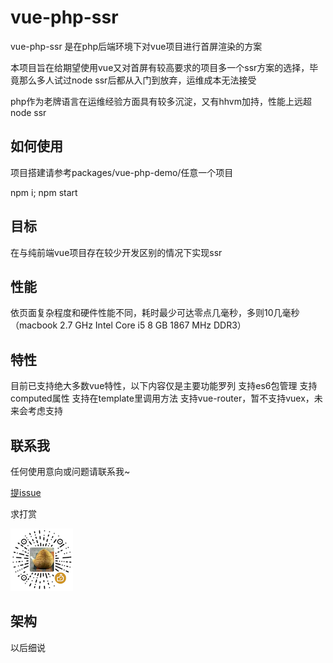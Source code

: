 # vue-php-ssr

vue-php-ssr 是在php后端环境下对vue项目进行首屏渲染的方案

本项目旨在给期望使用vue又对首屏有较高要求的项目多一个ssr方案的选择，毕竟那么多人试过node ssr后都从入门到放弃，运维成本无法接受

php作为老牌语言在运维经验方面具有较多沉淀，又有hhvm加持，性能上远超node ssr

## 如何使用

项目搭建请参考packages/vue-php-demo/任意一个项目

npm i; npm start

## 目标

在与纯前端vue项目存在较少开发区别的情况下实现ssr

## 性能

依页面复杂程度和硬件性能不同，耗时最少可达零点几毫秒，多则10几毫秒（macbook 2.7 GHz Intel Core i5 8 GB 1867 MHz DDR3）

## 特性

目前已支持绝大多数vue特性，以下内容仅是主要功能罗列
支持es6包管理
支持computed属性
支持在template里调用方法
支持vue-router，暂不支持vuex，未来会考虑支持

## 联系我

任何使用意向或问题请联系我~

[提issue](https://github.com/wave-fe/vue-php-ssr/issues/new)

求打赏

![打赏](reward.png)

## 架构

以后细说

